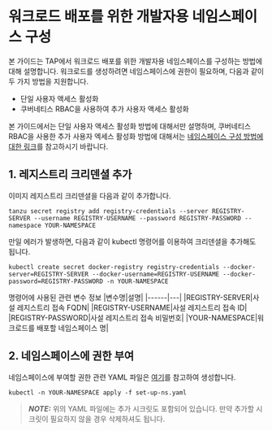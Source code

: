 # 워크로드 배포를 위한 개발자용 네임스페이스 구성

본 가이드는 TAP에서 워크로드 배포를 위한 개발자용 네임스페이스를 구성하는 방법에 대해 설명합니다. 워크로드를 생성하려면 네임스페이스에 권한이 필요하며, 다음과 같이 두 가지 방법을 지원합니다.
- 단일 사용자 액세스 활성화
- 쿠버네티스 RBAC을 사용하여 추가 사용자 액세스 활성화

본 가이드에서는 단일 사용자 액세스 활성화 방법에 대해서만 설명하며, 쿠버네티스 RBAC을 사용한 추가 사용자 엑세스 활성화 방법에 대해서는 [네임스페이스 구성 방법에 대한 링크](https://docs.vmware.com/en/VMware-Tanzu-Application-Platform/1.2/tap/GUID-set-up-namespaces.html)를 참고하시기 바랍니다.


## 1. 레지스트리 크리덴셜 추가
이미지 레지스트리 크리덴셜을 다음과 같이 추가합니다.
```
tanzu secret registry add registry-credentials --server REGISTRY-SERVER --username REGISTRY-USERNAME --password REGISTRY-PASSWORD --namespace YOUR-NAMESPACE
```

만일 에러가 발생하면, 다음과 같이 kubectl 명령어를 이용하여 크리덴셜을 추가해도 됩니다.
```
kubectl create secret docker-registry registry-credentials --docker-server=REGISTRY-SERVER --docker-username=REGISTRY-USERNAME --docker-password=REGISTRY-PASSWORD -n YOUR-NAMESPACE
```

명령어에 사용된 관련 변수 정보
|변수명|설명|
|------|---|
|REGISTRY-SERVER|사설 레지스트리 접속 FQDN|
|REGISTRY-USERNAME|사설 레지스트리 접속 ID|
|REGISTRY-PASSWORD|사설 레지스트리 접속 비밀번호|
|YOUR-NAMESPACE|워크로드를 배포할 네임스페이스 명|

## 2. 네임스페이스에 권한 부여
네임스페이스에 부여할 권한 관련 YAML 파일은 [여기](https://raw.githubusercontent.com/tanzukorea/tanzu-install/main/tap/set-up-ns.yaml)를 참고하여 생성합니다.
```
kubectl -n YOUR-NAMESPACE apply -f set-up-ns.yaml
```
> **_NOTE:_** 위의 YAML 파일에는 추가 시크릿도 포함되어 있습니다. 만약 추가할 시크릿이 필요하지 않을 경우 삭제하셔도 됩니다.

